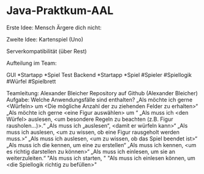 # Java-Praktkum-AAL

Erste Idee:
Mensch Ärgere dich nicht:


Zweite Idee:
Kartenspiel (Uno)


Serverkompatibilität (über Rest)

Aufteilung im Team:

GUI
*Startapp
*Spiel
Test
Backend
*Startapp
*Spiel
    #Spieler
    #Spiellogik
    #Würfel
    #Spielbrett

Teamleitung: Alexander Bleicher
Repository auf Github (Alexander Bleicher)
Aufgabe:
Welche Anwendungsfälle sind enthalten?
„Als <Spieler> möchte ich gerne <Würfeln> um <Die mögliche Anzahl der zu ziehenden Felder zu erhalten>“
„Als <Spieler> möchte ich gerne <eine Figur auswählen> um <mit ihr zu ziehen>“
„Als <Spiellogik> muss ich <den Würfel> auslesen, <um besondere Regeln zu beachten (z.B. Figur rausholen…)>.“
„Als <Spiellogik> muss ich <den Spieler> „auslesen“, <damit er würfeln kann>“
„Als <Spiellogik> muss ich <das Haus> auslesen, <um zu wissen, ob eine Figur rausgeholt werden muss.>“
„Als <Spiellogik> muss ich <das Ziel> auslesen, <um zu wissen, ob das Spiel beendet ist>“
„Als <Spiellogik> muss ich die <Anzahl der Spieler> kennen, um eine <Spielerliste> zu erstellen“
„Als <GUI> muss ich <die Spiellogik> kennen, <um es richtig darstellen zu können>“
„Als <GUI> muss ich <die Startfunktionen> einlesen, um sie an <die Spiellogik> weiterzuleiten.“
"Als <Startfunktion> muss ich <die GUI des eigentlichen Spiels> starten, <um das Spiel zu beginnen>"
"Als <Startfunktion> muss ich <die Anzahl der Spieler> einlesen können, um <die Spiellogik richtig zu befüllen>"



